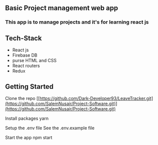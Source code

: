 ## Basic Project management web app
### This app is to manage projects and it's for learning react js
## Tech-Stack
- React js
- Firebase DB
- purse HTML and CSS
- React routers
- Redux
## Getting Started
Clone the repo
[[https://github.com/Dark-Developer93/LeaveTracker.git](https://github.com/SalemNusair/Project-Software.git)](https://github.com/SalemNusair/Project-Software.git)

Install packages yarn

Setup the .env file
See the .env.example file

Start the app
npm start
